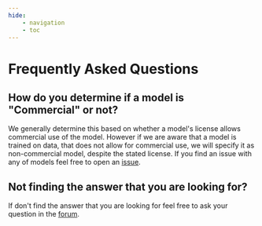 ```yaml
---
hide:
    - navigation
    - toc
---
```

# Frequently Asked Questions

## How do you determine if a model is "Commercial" or not?

We generally determine this based on whether a model's license allows commercial use of
the model. However if we are aware that a model is trained on data, that does not allow
for commercial use, we will specify it as non-commercial model, despite the stated
license. If you find an issue with any of models feel free to open an
[issue](https://github.com/ScandEval/ScandEval/issues).

## Not finding the answer that you are looking for?

If don't find the answer that you are looking for feel free to ask your question in the
[forum](https://github.com/ScandEval/ScandEval/discussions).
